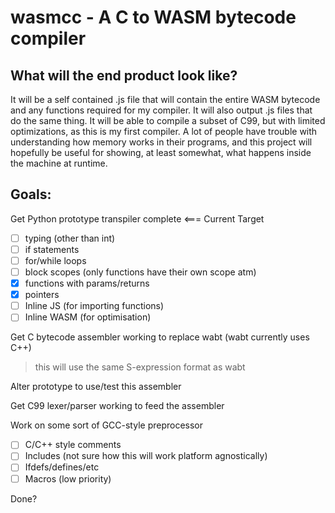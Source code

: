 
# wasmcc - A C to WASM bytecode compiler

## What will the end product look like?
It will be a self contained .js file that will contain the entire WASM bytecode and any functions required for my compiler. It will also output .js files that do the same thing. It will be able to compile a subset of C99, but with limited optimizations, as this is my first compiler. A lot of people have trouble with understanding how memory works in their programs, and this project will hopefully be useful for showing, at least somewhat, what happens inside the machine at runtime.

## Goals:

Get Python prototype transpiler complete <=== Current Target
* [ ] typing (other than int)
* [ ] if statements
* [ ] for/while loops
* [ ] block scopes (only functions have their own scope atm)
* [x] functions with params/returns
* [x] pointers
* [ ] Inline JS (for importing functions)
* [ ] Inline WASM (for optimisation)

Get C bytecode assembler working to replace wabt (wabt currently uses C++)
>this will use the same S-expression format as wabt

Alter prototype to use/test this assembler

Get C99 lexer/parser working to feed the assembler

Work on some sort of GCC-style preprocessor
* [ ] C/C++ style comments
* [ ] Includes (not sure how this will work platform agnostically)
* [ ] Ifdefs/defines/etc
* [ ] Macros (low priority)

Done?